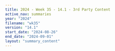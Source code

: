 ```yaml
---
title: 2024 - Week 35 - 14.1 - 3rd Party Content
active_nav: summaries
year: "2024"
filename: "wk35"
version: "14.1"
start_date: "2024-08-26"
end_date: "2024-09-01"
layout: "summary_content"
---
```

